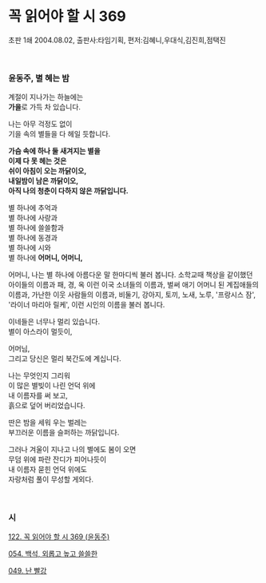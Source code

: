 # 꼭 읽어야 할 시 369

초판 1쇄 2004.08.02, 출판사:타임기획, 편저:김혜니,우대식,김진희,점택진

<br>

### **윤동주, 별 혜는 밤**

계절이 지나가는 하늘에는      <br>
**가을**로 가득 차 있습니다.

나는 아무 걱정도 없이<br>
기을 속의 별들을 다 헤일 듯합니다.

**가슴 속에 하나 둘 새겨지는 별을<br>
이제 다 못 헤는 것은<br>
쉬이 아침이 오는 까닭이오,<br>
내일밤이 남은 까닭이오,<br>
아직 나의 청춘이 다하지 않은 까닭입니다.**

별 하나에 추억과<br>
별 하나에 사랑과<br>
별 하나에 쓸쓸함과<br>
별 하나에 동경과<br>
별 하나에 시와<br>
별 하나에 **어머니, 어머니,**<br>

어머니, 나는 별 하나에 아름다운 말 한마디씩 불러 봅니다. 소학교때 책상을 같이했던 아이들의 이름과 패, 경, 옥 이런 이국 소녀들의 이름과, 벌써 애기 어머니 된 계집애들의 이름과, 가난한 이웃 사람들의 이름과, 비둘기, 강아지, 토끼, 노새, 노루, '프랑시스 잠', '라이너 마리아 릴케', 이런 시인의 이름을 불러 봅니다.

이네들은 너무나 멀리 있습니다.<br>
별이 아스라이 멀듯이,

어머님,<br>
그리고 당신은 멀리 북간도에 계십니다.

나는 무엇인지 그리워<br>
이 많은 별빚이 나린 언덕 위에<br>
내 이름자를 써 보고,<br>
흙으로 덮어 버리었습니다.

딴은 밤을 세워 우는 벌레는<br>
부끄러운 이름을 슬퍼하는 까닭입니다.

그러나 겨울이 지나고 나의 별에도 봄이 오면<br>
무덤 위에 파란 잔디가 피어나듯이<br>
내 이름자 묻힌 언덕 위에도<br>
자랑처럼 풀이 무성할 게외다.

<br>
<h3 id="시"><strong>시</strong></h3>
<p> <a href="./book_0122.html">122. 꼭 읽어야 할 시 369 (윤동주)</a> </p>
<p> <a href="./book_0054.html">054. 백석, 외롭고 높고 쓸쓸한</a> </p>
<p> <a href="./book_0049.html">049. 난 빨강</a> </p>
